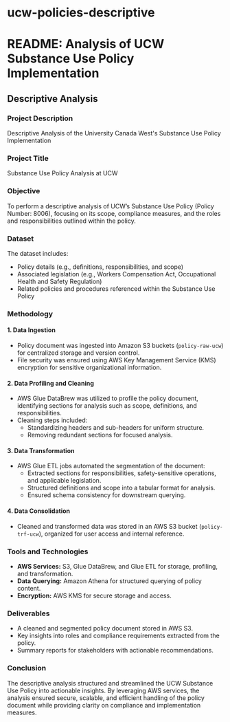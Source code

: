 # ucw-policies-descriptive
# README: Analysis of UCW Substance Use Policy Implementation

## Descriptive Analysis

### Project Description
Descriptive Analysis of the University Canada West's Substance Use Policy Implementation

### Project Title
Substance Use Policy Analysis at UCW

### Objective
To perform a descriptive analysis of UCW’s Substance Use Policy (Policy Number: 8006), focusing on its scope, compliance measures, and the roles and responsibilities outlined within the policy.

### Dataset
The dataset includes:
- Policy details (e.g., definitions, responsibilities, and scope)
- Associated legislation (e.g., Workers Compensation Act, Occupational Health and Safety Regulation)
- Related policies and procedures referenced within the Substance Use Policy

### Methodology
#### 1. Data Ingestion
- Policy document was ingested into Amazon S3 buckets (`policy-raw-ucw`) for centralized storage and version control.
- File security was ensured using AWS Key Management Service (KMS) encryption for sensitive organizational information.

#### 2. Data Profiling and Cleaning
- AWS Glue DataBrew was utilized to profile the policy document, identifying sections for analysis such as scope, definitions, and responsibilities.
- Cleaning steps included:
  - Standardizing headers and sub-headers for uniform structure.
  - Removing redundant sections for focused analysis.

#### 3. Data Transformation
- AWS Glue ETL jobs automated the segmentation of the document:
  - Extracted sections for responsibilities, safety-sensitive operations, and applicable legislation.
  - Structured definitions and scope into a tabular format for analysis.
  - Ensured schema consistency for downstream querying.

#### 4. Data Consolidation
- Cleaned and transformed data was stored in an AWS S3 bucket (`policy-trf-ucw`), organized for user access and internal reference.

### Tools and Technologies
- **AWS Services:** S3, Glue DataBrew, and Glue ETL for storage, profiling, and transformation.
- **Data Querying:** Amazon Athena for structured querying of policy content.
- **Encryption:** AWS KMS for secure storage and access.

### Deliverables
- A cleaned and segmented policy document stored in AWS S3.
- Key insights into roles and compliance requirements extracted from the policy.
- Summary reports for stakeholders with actionable recommendations.

### Conclusion
The descriptive analysis structured and streamlined the UCW Substance Use Policy into actionable insights. By leveraging AWS services, the analysis ensured secure, scalable, and efficient handling of the policy document while providing clarity on compliance and implementation measures.
